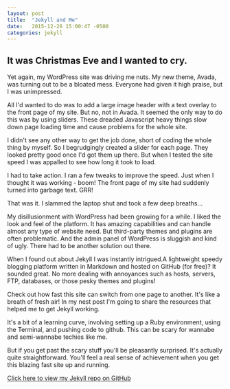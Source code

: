```yaml
---
layout: post
title:  "Jekyll and Me"
date:   2015-12-26 15:00:47 -0500
categories: jekyll 
---
```


## It was Christmas Eve and I wanted to cry. 

Yet again, my WordPress site was driving me nuts. My new theme, Avada, was turning out to be a bloated mess. Everyone had given it high praise, but I was unimpressed.

All I'd wanted to do was to add a large image header with a text overlay to the front page of my site. But no, not in Avada. It seemed the only way to do this was by using sliders. These dreaded Javascript heavy things slow down page loading time and cause problems for the whole site.

I didn't see any other way to get the job done, short of coding the whole thing by myself. So I begrudgingly created a slider for each page. They looked pretty good once I'd got them up there. But when I tested the site speed I was appalled to see how long it took to load.

I had to take action. I ran a few tweaks to improve the speed. Just when I thought it was working - boom! The front page of my site had suddenly turned into garbage text. GRR!

That was it. I slammed the laptop shut and took a few deep breaths... 

My disillusionment with WordPress had been growing for a while. I liked the look and feel of the platform. It has amazing capabilities and can handle almost any type of website need. But third-party themes and plugins are often problematic. And the admin panel of WordPress is sluggish and kind of ugly. There had to be another solution out there. 

When I found out about Jekyll I was instantly intrigued.A lightweight speedy blogging platform written in Markdown and hosted on GitHub (for free)? It sounded great. No more dealing with annoyances such as hosts, servers, FTP, databases, or those pesky themes and plugins!  

Check out how fast this site can switch from one page to another. It's like a breath of fresh air! In my nest post I'm going to share the resources that helped me to get Jekyll working. 

It's a bit of a learning curve, involving setting up a Ruby environment, using the Terminal, and pushing code to github. This can be scary for wannabe and semi-wannabe techies like me. 

But if you get past the scary stuff you'll be pleasantly surprised. It's actually quite straightforward. You'll feel a real sense of achievement when you get this blazing fast site up and running.    

[Click here to view my Jekyll repo on GitHub](https://github.com/sjnorth/sjnorth.github.io)



